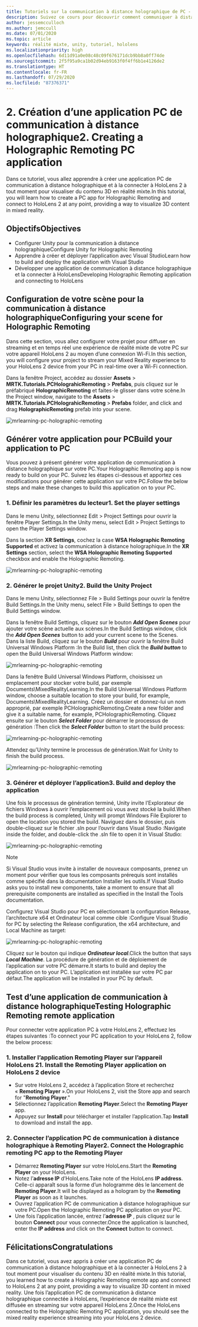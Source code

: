 ```yaml
---
title: Tutoriels sur la communication à distance holographique de PC - 2. Créer une application PC de communication à distance holographique
description: Suivez ce cours pour découvrir comment communiquer à distance une expérience de réalité mixte de votre PC à HoloLens 2.
author: jessemcculloch
ms.author: jemccull
ms.date: 07/01/2020
ms.topic: article
keywords: réalité mixte, unity, tutoriel, hololens
ms.localizationpriority: high
ms.openlocfilehash: 6d11d91a0e08c48c09f676171dcb9bb8a0ff74de
ms.sourcegitcommit: 2f5f95a9ca1b02d94eb9163f0f4ff6b1e4126de2
ms.translationtype: HT
ms.contentlocale: fr-FR
ms.lasthandoff: 07/29/2020
ms.locfileid: "87376371"
---
```

# <a name="2-creating-a-holographic-remoting-pc-application"></a><span data-ttu-id="36338-105">2. Création d’une application PC de communication à distance holographique</span><span class="sxs-lookup"><span data-stu-id="36338-105">2. Creating a Holographic Remoting PC application</span></span>

<span data-ttu-id="36338-106">Dans ce tutoriel, vous allez apprendre à créer une application PC de communication à distance holographique et à la connecter à HoloLens 2 à tout moment pour visualiser du contenu 3D en réalité mixte.</span><span class="sxs-lookup"><span data-stu-id="36338-106">In this tutorial, you will learn how to create a PC app for Holographic Remoting and connect to HoloLens 2 at any point, providing a way to visualize 3D content in mixed reality.</span></span>

## <a name="objectives"></a><span data-ttu-id="36338-107">Objectifs</span><span class="sxs-lookup"><span data-stu-id="36338-107">Objectives</span></span>

* <span data-ttu-id="36338-108">Configurer Unity pour la communication à distance holographique</span><span class="sxs-lookup"><span data-stu-id="36338-108">Configure Unity for Holographic Remoting</span></span>
* <span data-ttu-id="36338-109">Apprendre à créer et déployer l’application avec Visual Studio</span><span class="sxs-lookup"><span data-stu-id="36338-109">Learn how to build and deploy the application with Visual Studio</span></span>
* <span data-ttu-id="36338-110">Développer une application de communication à distance holographique et la connecter à HoloLens</span><span class="sxs-lookup"><span data-stu-id="36338-110">Developing Holographic Remoting application and connecting to HoloLens</span></span>

## <a name="configuring-your-scene-for-holographic-remoting"></a><span data-ttu-id="36338-111">Configuration de votre scène pour la communication à distance holographique</span><span class="sxs-lookup"><span data-stu-id="36338-111">Configuring your scene for Holographic Remoting</span></span>

<span data-ttu-id="36338-112">Dans cette section, vous allez configurer votre projet pour diffuser en streaming et en temps réel une expérience de réalité mixte de votre PC sur votre appareil HoloLens 2 au moyen d’une connexion Wi-Fi.</span><span class="sxs-lookup"><span data-stu-id="36338-112">In this section, you will configure your project to stream your Mixed Reality experience to your HoloLens 2 device from your PC in real-time over a Wi-Fi connection.</span></span>

<span data-ttu-id="36338-113">Dans la fenêtre Project, accédez au dossier **Assets** > **MRTK.Tutorials.PCHolograhicRemoting** > **Prefabs**, puis cliquez sur le préfabriqué **HolographicRemoting** et faites-le glisser dans votre scène.</span><span class="sxs-lookup"><span data-stu-id="36338-113">In the Project window, navigate to the **Assets** > **MRTK.Tutorials.PCHolograhicRemoting** > **Prefabs** folder, and click and drag **HolographicRemoting** prefab into your scene.</span></span>

![mrlearning-pc-holographic-remoting](images/mrlearning-pc-holographic-remoting/Tutorial2-Section1-Step1-1.png)

## <a name="build-your-application-to-pc"></a><span data-ttu-id="36338-115">Générer votre application pour PC</span><span class="sxs-lookup"><span data-stu-id="36338-115">Build your application to PC</span></span>

<span data-ttu-id="36338-116">Vous pouvez à présent générer votre application de communication à distance holographique sur votre PC.</span><span class="sxs-lookup"><span data-stu-id="36338-116">Your Holographic Remoting app is now ready to build on your PC.</span></span> <span data-ttu-id="36338-117">Suivez les étapes ci-dessous et apportez ces modifications pour générer cette application sur votre PC.</span><span class="sxs-lookup"><span data-stu-id="36338-117">Follow the below steps and make these changes to build this application on to your PC.</span></span>

### <a name="1-set-the-player-settings"></a><span data-ttu-id="36338-118">1. Définir les paramètres du lecteur</span><span class="sxs-lookup"><span data-stu-id="36338-118">1. Set the player settings</span></span>

<span data-ttu-id="36338-119">Dans le menu Unity, sélectionnez Edit > Project Settings pour ouvrir la fenêtre Player Settings.</span><span class="sxs-lookup"><span data-stu-id="36338-119">In the Unity menu, select Edit > Project Settings to open the Player Settings window.</span></span>

<span data-ttu-id="36338-120">Dans la section **XR Settings**, cochez la case **WSA Holographic Remoting Supported** et activez la communication à distance holographique.</span><span class="sxs-lookup"><span data-stu-id="36338-120">In the **XR Settings** section, select the **WSA Holographic Remoting Supported** checkbox and enable the Holographic Remoting.</span></span>

![mrlearning-pc-holographic-remoting](images/mrlearning-pc-holographic-remoting/Tutorial2-Section2-Step1-1.png)

### <a name="2-build-the-unity-project"></a><span data-ttu-id="36338-122">2. Générer le projet Unity</span><span class="sxs-lookup"><span data-stu-id="36338-122">2. Build the Unity Project</span></span>

<span data-ttu-id="36338-123">Dans le menu Unity, sélectionnez File > Build Settings pour ouvrir la fenêtre Build Settings.</span><span class="sxs-lookup"><span data-stu-id="36338-123">In the Unity menu, select File > Build Settings to open the Build Settings window.</span></span>

<span data-ttu-id="36338-124">Dans la fenêtre Build Settings, cliquez sur le bouton ***Add Open Scenes*** pour ajouter votre scène actuelle aux scènes.</span><span class="sxs-lookup"><span data-stu-id="36338-124">In the Build Settings window, click the ***Add Open Scenes*** button to add your current scene to the Scenes.</span></span> <span data-ttu-id="36338-125">Dans la liste Build, cliquez sur le bouton ***Build*** pour ouvrir la fenêtre Build Universal Windows Platform :</span><span class="sxs-lookup"><span data-stu-id="36338-125">In the Build list, then click the ***Build button*** to open the Build Universal Windows Platform window:</span></span>

![mrlearning-pc-holographic-remoting](images/mrlearning-pc-holographic-remoting/Tutorial2-Section2-Step2-1.png)

<span data-ttu-id="36338-127">Dans la fenêtre Build Universal Windows Platform, choisissez un emplacement pour stocker votre build, par exemple Documents\MixedRealityLearning.</span><span class="sxs-lookup"><span data-stu-id="36338-127">In the Build Universal Windows Platform window, choose a suitable location to store your build, for example, Documents\MixedRealityLearning.</span></span> <span data-ttu-id="36338-128">Créez un dossier et donnez-lui un nom approprié, par exemple PCHolographicRemoting.</span><span class="sxs-lookup"><span data-stu-id="36338-128">Create a new folder and give it a suitable name, for example, PCHolographicRemoting.</span></span> <span data-ttu-id="36338-129">Cliquez ensuite sur le bouton ***Select Folder*** pour démarrer le processus de génération :</span><span class="sxs-lookup"><span data-stu-id="36338-129">Then click the ***Select Folder*** button to start the build process:</span></span>

![mrlearning-pc-holographic-remoting](images/mrlearning-pc-holographic-remoting/Tutorial2-Section2-Step2-2.png)

<span data-ttu-id="36338-131">Attendez qu’Unity termine le processus de génération.</span><span class="sxs-lookup"><span data-stu-id="36338-131">Wait for Unity to finish the build process.</span></span>

![mrlearning-pc-holographic-remoting](images/mrlearning-pc-holographic-remoting/Tutorial2-Section2-Step2-3.png)

### <a name="3-build-and-deploy-the-application"></a><span data-ttu-id="36338-133">3. Générer et déployer l’application</span><span class="sxs-lookup"><span data-stu-id="36338-133">3. Build and deploy the application</span></span>

<span data-ttu-id="36338-134">Une fois le processus de génération terminé, Unity invite l’Explorateur de fichiers Windows à ouvrir l’emplacement où vous avez stocké la build.</span><span class="sxs-lookup"><span data-stu-id="36338-134">When the build process is completed, Unity will prompt Windows File Explorer to open the location you stored the build.</span></span> <span data-ttu-id="36338-135">Naviguez dans le dossier, puis double-cliquez sur le fichier .sln pour l’ouvrir dans Visual Studio :</span><span class="sxs-lookup"><span data-stu-id="36338-135">Navigate inside the folder, and double-click the .sln file to open it in Visual Studio:</span></span>

![mrlearning-pc-holographic-remoting](images/mrlearning-pc-holographic-remoting/Tutorial2-Section2-Step3-1.png)

> [!NOTE]
> <span data-ttu-id="36338-137">Si Visual Studio vous invite à installer de nouveaux composants, prenez un moment pour vérifier que tous les composants prérequis sont installés comme spécifié dans la documentation Installer les outils.</span><span class="sxs-lookup"><span data-stu-id="36338-137">If Visual Studio asks you to install new components, take a moment to ensure that all prerequisite components are installed as specified in the Install the Tools documentation.</span></span>

<span data-ttu-id="36338-138">Configurez Visual Studio pour PC en sélectionnant la configuration Release, l’architecture x64 et Ordinateur local comme cible :</span><span class="sxs-lookup"><span data-stu-id="36338-138">Configure Visual Studio for PC by selecting the Release configuration, the x64 architecture, and Local Machine as target:</span></span>

![mrlearning-pc-holographic-remoting](images/mrlearning-pc-holographic-remoting/Tutorial2-Section2-Step3-2.png)

<span data-ttu-id="36338-140">Cliquez sur le bouton qui indique ***Ordinateur local***.</span><span class="sxs-lookup"><span data-stu-id="36338-140">Click the button that says ***Local Machine***.</span></span> <span data-ttu-id="36338-141">La procédure de génération et de déploiement de l’application sur votre PC démarre.</span><span class="sxs-lookup"><span data-stu-id="36338-141">It starts to build and deploy the application on to your PC.</span></span> <span data-ttu-id="36338-142">L’application est installée sur votre PC par défaut.</span><span class="sxs-lookup"><span data-stu-id="36338-142">The application will be installed in your PC by default.</span></span>

## <a name="testing-holographic-remoting-remote-application"></a><span data-ttu-id="36338-143">Test d’une application de communication à distance holographique</span><span class="sxs-lookup"><span data-stu-id="36338-143">Testing Holographic Remoting remote application</span></span>

<span data-ttu-id="36338-144">Pour connecter votre application PC à votre HoloLens 2, effectuez les étapes suivantes :</span><span class="sxs-lookup"><span data-stu-id="36338-144">To connect your PC application to your HoloLens 2, follow the below process:</span></span>

### <a name="1-install-the-remoting-player-application-on-hololens-2-device"></a><span data-ttu-id="36338-145">1. Installer l’application Remoting Player sur l’appareil HoloLens 2</span><span class="sxs-lookup"><span data-stu-id="36338-145">1. Install the Remoting Player application on HoloLens 2 device</span></span>

* <span data-ttu-id="36338-146">Sur votre HoloLens 2, accédez à l’application Store et recherchez « **Remoting Player** ».</span><span class="sxs-lookup"><span data-stu-id="36338-146">On your HoloLens 2, visit the Store app and search for "**Remoting Player**."</span></span>
* <span data-ttu-id="36338-147">Sélectionnez l’application **Remoting Player**.</span><span class="sxs-lookup"><span data-stu-id="36338-147">Select the **Remoting Player** app.</span></span>
* <span data-ttu-id="36338-148">Appuyez sur **Install** pour télécharger et installer l’application.</span><span class="sxs-lookup"><span data-stu-id="36338-148">Tap **Install** to download and install the app.</span></span>

### <a name="2-connect-the-holographic-remoting-pc-app-to-the-remoting-player"></a><span data-ttu-id="36338-149">2. Connecter l’application PC de communication à distance holographique à Remoting Player</span><span class="sxs-lookup"><span data-stu-id="36338-149">2. Connect the Holographic remoting PC app to the Remoting Player</span></span>

* <span data-ttu-id="36338-150">Démarrez **Remoting Player** sur votre HoloLens.</span><span class="sxs-lookup"><span data-stu-id="36338-150">Start the **Remoting Player** on your HoloLens.</span></span>
* <span data-ttu-id="36338-151">Notez l’**adresse IP** d’HoloLens.</span><span class="sxs-lookup"><span data-stu-id="36338-151">Take note of the HoloLens **IP address**.</span></span> <span data-ttu-id="36338-152">Celle-ci apparaît sous la forme d’un hologramme dès le lancement de **Remoting Player**.</span><span class="sxs-lookup"><span data-stu-id="36338-152">It will be displayed as a hologram by the **Remoting Player** as soon as it launches.</span></span>
* <span data-ttu-id="36338-153">Ouvrez l’application PC de communication à distance holographique sur votre PC.</span><span class="sxs-lookup"><span data-stu-id="36338-153">Open the Holographic Remoting PC application on your PC.</span></span>
* <span data-ttu-id="36338-154">Une fois l’application lancée, entrez l’**adresse IP** , puis cliquez sur le bouton **Connect** pour vous connecter.</span><span class="sxs-lookup"><span data-stu-id="36338-154">Once the application is launched, enter the **IP address** and click on the **Connect**  button to connect.</span></span>

## <a name="congratulations"></a><span data-ttu-id="36338-155">Félicitations</span><span class="sxs-lookup"><span data-stu-id="36338-155">Congratulations</span></span>

<span data-ttu-id="36338-156">Dans ce tutoriel, vous avez appris à créer une application PC de communication à distance holographique et à la connecter à HoloLens 2 à tout moment pour visualiser du contenu 3D en réalité mixte.</span><span class="sxs-lookup"><span data-stu-id="36338-156">In this tutorial, you learned how to create a Holographic Remoting remote app and connect to HoloLens 2 at any point, providing a way to visualize 3D content in mixed reality.</span></span> <span data-ttu-id="36338-157">Une fois l’application PC de communication à distance holographique connectée à HoloLens, l’expérience de réalité mixte est diffusée en streaming sur votre appareil HoloLens 2.</span><span class="sxs-lookup"><span data-stu-id="36338-157">Once the HoloLens connected to the Holographic Remoting PC application, you should see the mixed reality experience streaming into your HoloLens 2 device.</span></span>
